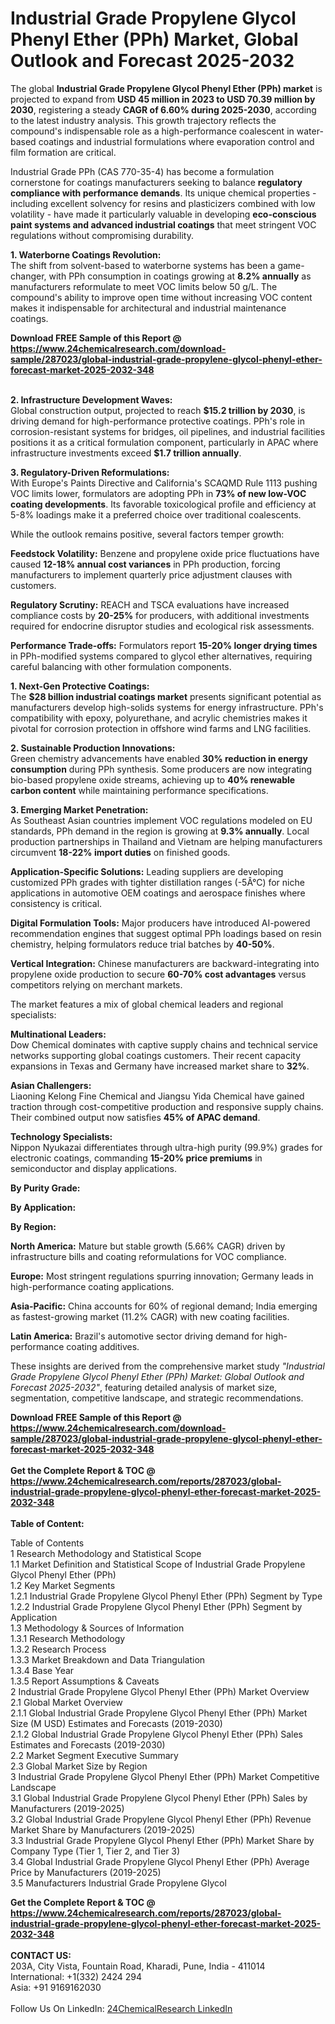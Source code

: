<h1>Industrial Grade Propylene Glycol Phenyl Ether (PPh) Market, Global Outlook and Forecast 2025-2032</h1><p>The global <strong>Industrial Grade Propylene Glycol Phenyl Ether (PPh) market</strong> is projected to expand from <strong>USD 45 million in 2023 to USD 70.39 million by 2030</strong>, registering a steady <strong>CAGR of 6.60% during 2025-2030</strong>, according to the latest industry analysis. This growth trajectory reflects the compound's indispensable role as a high-performance coalescent in water-based coatings and industrial formulations where evaporation control and film formation are critical.</p><p>Industrial Grade PPh (CAS 770-35-4) has become a formulation cornerstone for coatings manufacturers seeking to balance <strong>regulatory compliance with performance demands</strong>. Its unique chemical properties - including excellent solvency for resins and plasticizers combined with low volatility - have made it particularly valuable in developing <strong>eco-conscious paint systems and advanced industrial coatings</strong> that meet stringent VOC regulations without compromising durability.</p><p><strong>1. Waterborne Coatings Revolution:</strong><br>
The shift from solvent-based to waterborne systems has been a game-changer, with PPh consumption in coatings growing at <strong>8.2% annually</strong> as manufacturers reformulate to meet VOC limits below 50 g/L. The compound's ability to improve open time without increasing VOC content makes it indispensable for architectural and industrial maintenance coatings.</p><div><b>Download FREE Sample of this Report @ 
            <a href="https://www.24chemicalresearch.com/download-sample/287023/global-industrial-grade-propylene-glycol-phenyl-ether-forecast-market-2025-2032-348">
            https://www.24chemicalresearch.com/download-sample/287023/global-industrial-grade-propylene-glycol-phenyl-ether-forecast-market-2025-2032-348</a></b></div><br><p><strong>2. Infrastructure Development Waves:</strong><br>
Global construction output, projected to reach <strong>$15.2 trillion by 2030</strong>, is driving demand for high-performance protective coatings. PPh's role in corrosion-resistant systems for bridges, oil pipelines, and industrial facilities positions it as a critical formulation component, particularly in APAC where infrastructure investments exceed <strong>$1.7 trillion annually</strong>.</p><p><strong>3. Regulatory-Driven Reformulations:</strong><br>
With Europe's Paints Directive and California's SCAQMD Rule 1113 pushing VOC limits lower, formulators are adopting PPh in <strong>73% of new low-VOC coating developments</strong>. Its favorable toxicological profile and efficiency at 5-8% loadings make it a preferred choice over traditional coalescents.</p><p>While the outlook remains positive, several factors temper growth:</p><p><strong>Feedstock Volatility:</strong> Benzene and propylene oxide price fluctuations have caused <strong>12-18% annual cost variances</strong> in PPh production, forcing manufacturers to implement quarterly price adjustment clauses with customers.</p><p><strong>Regulatory Scrutiny:</strong> REACH and TSCA evaluations have increased compliance costs by <strong>20-25%</strong> for producers, with additional investments required for endocrine disruptor studies and ecological risk assessments.</p><p><strong>Performance Trade-offs:</strong> Formulators report <strong>15-20% longer drying times</strong> in PPh-modified systems compared to glycol ether alternatives, requiring careful balancing with other formulation components.</p><p><strong>1. Next-Gen Protective Coatings:</strong><br>
The <strong>$28 billion industrial coatings market</strong> presents significant potential as manufacturers develop high-solids systems for energy infrastructure. PPh's compatibility with epoxy, polyurethane, and acrylic chemistries makes it pivotal for corrosion protection in offshore wind farms and LNG facilities.</p><p><strong>2. Sustainable Production Innovations:</strong><br>
Green chemistry advancements have enabled <strong>30% reduction in energy consumption</strong> during PPh synthesis. Some producers are now integrating bio-based propylene oxide streams, achieving up to <strong>40% renewable carbon content</strong> while maintaining performance specifications.</p><p><strong>3. Emerging Market Penetration:</strong><br>
As Southeast Asian countries implement VOC regulations modeled on EU standards, PPh demand in the region is growing at <strong>9.3% annually</strong>. Local production partnerships in Thailand and Vietnam are helping manufacturers circumvent <strong>18-22% import duties</strong> on finished goods.</p><p><strong>Application-Specific Solutions:</strong> Leading suppliers are developing customized PPh grades with tighter distillation ranges (-5Â°C) for niche applications in automotive OEM coatings and aerospace finishes where consistency is critical.</p><p><strong>Digital Formulation Tools:</strong> Major producers have introduced AI-powered recommendation engines that suggest optimal PPh loadings based on resin chemistry, helping formulators reduce trial batches by <strong>40-50%</strong>.</p><p><strong>Vertical Integration:</strong> Chinese manufacturers are backward-integrating into propylene oxide production to secure <strong>60-70% cost advantages</strong> versus competitors relying on merchant markets.</p><p>The market features a mix of global chemical leaders and regional specialists:</p><p><strong>Multinational Leaders:</strong><br>
Dow Chemical dominates with captive supply chains and technical service networks supporting global coatings customers. Their recent capacity expansions in Texas and Germany have increased market share to <strong>32%</strong>.</p><p><strong>Asian Challengers:</strong><br>
Liaoning Kelong Fine Chemical and Jiangsu Yida Chemical have gained traction through cost-competitive production and responsive supply chains. Their combined output now satisfies <strong>45% of APAC demand</strong>.</p><p><strong>Technology Specialists:</strong><br>
Nippon Nyukazai differentiates through ultra-high purity (99.9%) grades for electronic coatings, commanding <strong>15-20% price premiums</strong> in semiconductor and display applications.</p><p><strong>By Purity Grade:</strong></p><p><strong>By Application:</strong></p><p><strong>By Region:</strong></p><p><strong>North America:</strong> Mature but stable growth (5.66% CAGR) driven by infrastructure bills and coating reformulations for VOC compliance.</p><p><strong>Europe:</strong> Most stringent regulations spurring innovation; Germany leads in high-performance coating applications.</p><p><strong>Asia-Pacific:</strong> China accounts for 60% of regional demand; India emerging as fastest-growing market (11.2% CAGR) with new coating facilities.</p><p><strong>Latin America:</strong> Brazil's automotive sector driving demand for high-performance coating additives.</p><p>These insights are derived from the comprehensive market study <em>"Industrial Grade Propylene Glycol Phenyl Ether (PPh) Market: Global Outlook and Forecast 2025-2032"</em>, featuring detailed analysis of market size, segmentation, competitive landscape, and strategic recommendations.</p><div><b>Download FREE Sample of this Report @ 
            <a href="https://www.24chemicalresearch.com/download-sample/287023/global-industrial-grade-propylene-glycol-phenyl-ether-forecast-market-2025-2032-348">
            https://www.24chemicalresearch.com/download-sample/287023/global-industrial-grade-propylene-glycol-phenyl-ether-forecast-market-2025-2032-348</a></b></div><br><div><b>Get the Complete Report & TOC @ 
            <a href="https://www.24chemicalresearch.com/reports/287023/global-industrial-grade-propylene-glycol-phenyl-ether-forecast-market-2025-2032-348">
            https://www.24chemicalresearch.com/reports/287023/global-industrial-grade-propylene-glycol-phenyl-ether-forecast-market-2025-2032-348</a></b></div><br>
            <b>Table of Content:</b><p>Table of Contents<br />
1 Research Methodology and Statistical Scope<br />
1.1 Market Definition and Statistical Scope of Industrial Grade Propylene Glycol Phenyl Ether (PPh)<br />
1.2 Key Market Segments<br />
1.2.1 Industrial Grade Propylene Glycol Phenyl Ether (PPh) Segment by Type<br />
1.2.2 Industrial Grade Propylene Glycol Phenyl Ether (PPh) Segment by Application<br />
1.3 Methodology & Sources of Information<br />
1.3.1 Research Methodology<br />
1.3.2 Research Process<br />
1.3.3 Market Breakdown and Data Triangulation<br />
1.3.4 Base Year<br />
1.3.5 Report Assumptions & Caveats<br />
2 Industrial Grade Propylene Glycol Phenyl Ether (PPh) Market Overview<br />
2.1 Global Market Overview<br />
2.1.1 Global Industrial Grade Propylene Glycol Phenyl Ether (PPh) Market Size (M USD) Estimates and Forecasts (2019-2030)<br />
2.1.2 Global Industrial Grade Propylene Glycol Phenyl Ether (PPh) Sales Estimates and Forecasts (2019-2030)<br />
2.2 Market Segment Executive Summary<br />
2.3 Global Market Size by Region<br />
3 Industrial Grade Propylene Glycol Phenyl Ether (PPh) Market Competitive Landscape<br />
3.1 Global Industrial Grade Propylene Glycol Phenyl Ether (PPh) Sales by Manufacturers (2019-2025)<br />
3.2 Global Industrial Grade Propylene Glycol Phenyl Ether (PPh) Revenue Market Share by Manufacturers (2019-2025)<br />
3.3 Industrial Grade Propylene Glycol Phenyl Ether (PPh) Market Share by Company Type (Tier 1, Tier 2, and Tier 3)<br />
3.4 Global Industrial Grade Propylene Glycol Phenyl Ether (PPh) Average Price by Manufacturers (2019-2025)<br />
3.5 Manufacturers Industrial Grade Propylene Glycol</p><div><b>Get the Complete Report & TOC @ 
            <a href="https://www.24chemicalresearch.com/reports/287023/global-industrial-grade-propylene-glycol-phenyl-ether-forecast-market-2025-2032-348">
            https://www.24chemicalresearch.com/reports/287023/global-industrial-grade-propylene-glycol-phenyl-ether-forecast-market-2025-2032-348</a></b></div><br><b>CONTACT US:</b><br>
            203A, City Vista, Fountain Road, Kharadi, Pune, India - 411014<br>
            International: +1(332) 2424 294<br>
            Asia: +91 9169162030 <br><br>
            Follow Us On LinkedIn: <a href="https://www.linkedin.com/company/24chemicalresearch/">24ChemicalResearch LinkedIn</a>